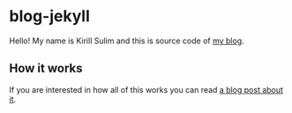 # blog-jekyll

Hello! My name is Kirill Sulim and this is source code of [my blog](http://su0.io/).

## How it works

If you are interested in how all of this works you can read [a blog post about it](http://su0.io/2020/06/18/how-my-blog-works.html).
